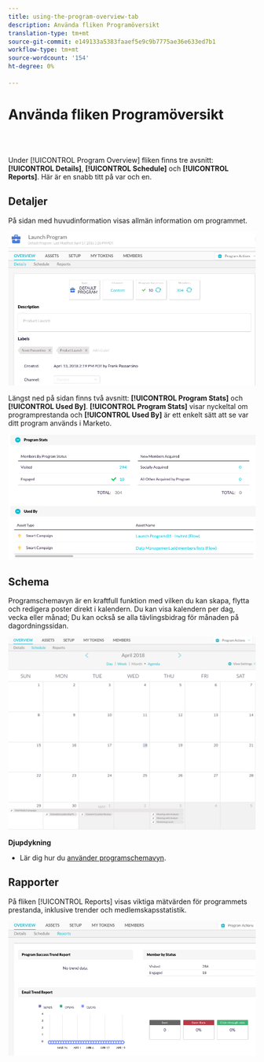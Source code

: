 ```yaml
---
title: using-the-program-overview-tab
description: Använda fliken Programöversikt
translation-type: tm+mt
source-git-commit: e149133a5383faaef5e9c9b7775ae36e633ed7b1
workflow-type: tm+mt
source-wordcount: '154'
ht-degree: 0%

---
```



# Använda fliken Programöversikt

<br> 

Under [!UICONTROL Program Overview] fliken finns tre avsnitt: **[!UICONTROL Details]**, **[!UICONTROL Schedule]** och **[!UICONTROL Reports]**. Här är en snabb titt på var och en.

## Detaljer

På sidan med huvudinformation visas allmän information om programmet.

![Bild ett](/help/sky/assets/programs/using-the-program-overview-tab/using-the-program-overview-tab-1.png)

Längst ned på sidan finns två avsnitt: **[!UICONTROL Program Stats]** och **[!UICONTROL Used By]**. **[!UICONTROL Program Stats]** visar nyckeltal om programprestanda och **[!UICONTROL Used By]** är ett enkelt sätt att se var ditt program används i Marketo.

![Bild två](/help/sky/assets/programs/using-the-program-overview-tab/using-the-program-overview-tab-2.png)

## Schema

Programschemavyn är en kraftfull funktion med vilken du kan skapa, flytta och redigera poster direkt i kalendern. Du kan visa kalendern per dag, vecka eller månad; Du kan också se alla tävlingsbidrag för månaden på dagordningssidan.

![Bild tre](/help/sky/assets/programs/using-the-program-overview-tab/using-the-program-overview-tab-3.png)

**Djupdykning**

* Lär dig hur du [använder programschemavyn](/help/sky/navigating-program-schedule-view.md).

## Rapporter

På fliken [!UICONTROL Reports] visas viktiga mätvärden för programmets prestanda, inklusive trender och medlemskapsstatistik.

![Bild fyra](/help/sky/assets/programs/using-the-program-overview-tab/using-the-program-overview-tab-4.png)
